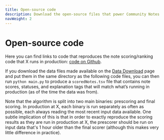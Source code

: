 ```yaml
---
title: Open-source code
description: Download the open-source files that power Community Notes on X.
navWeight: 2
---
```

# Open-source code

Here you can find links to code that reproduces the note scoring/ranking code that X runs in production: [code on Github](https://github.com/twitter/communitynotes/tree/main/sourcecode).

If you download the data files made available on the [Data Download](https://x.com/i/communitynotes/download-data) page and put them in the same directory as the following code files, you can then run `python main.py` to produce a `scoredNotes.tsv` file that contains note scores, statuses, and explanation tags that will match what’s running in production (as of the time the data was from).

Note that the algorithm is split into two main binaries: prescoring and final scoring. In production at X, each binary is run separately as often as possible, each always reading the most recent input data available. One subtle implication of this is that in order to exactly reproduce the scoring results as they are run in production at X, the prescorer should be run on input data that's 1 hour older than the final scorer (although this makes very little difference in practice).

